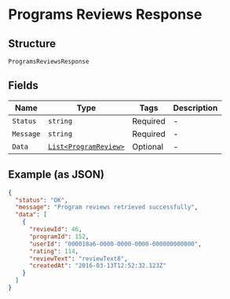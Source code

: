 
# Programs Reviews Response

## Structure

`ProgramsReviewsResponse`

## Fields

| Name | Type | Tags | Description |
|  --- | --- | --- | --- |
| `Status` | `string` | Required | - |
| `Message` | `string` | Required | - |
| `Data` | [`List<ProgramReview>`](../../doc/models/program-review.md) | Optional | - |

## Example (as JSON)

```json
{
  "status": "OK",
  "message": "Program reviews retrieved successfully",
  "data": [
    {
      "reviewId": 46,
      "programId": 152,
      "userId": "000018a6-0000-0000-0000-000000000000",
      "rating": 114,
      "reviewText": "reviewText8",
      "createdAt": "2016-03-13T12:52:32.123Z"
    }
  ]
}
```

